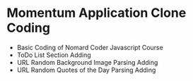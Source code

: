 # Momentum Application Clone Coding
+ Basic Coding of Nomard Coder Javascript Course
+ ToDo List Section Adding
+ URL Random Background Image Parsing Adding
+ URL Random Quotes of the Day Parsing Adding
